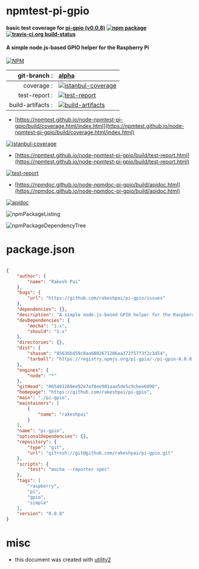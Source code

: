 # npmtest-pi-gpio

#### basic test coverage for  [pi-gpio (v0.0.8)](https://github.com/rakeshpai/pi-gpio)  [![npm package](https://img.shields.io/npm/v/npmtest-pi-gpio.svg?style=flat-square)](https://www.npmjs.org/package/npmtest-pi-gpio) [![travis-ci.org build-status](https://api.travis-ci.org/npmtest/node-npmtest-pi-gpio.svg)](https://travis-ci.org/npmtest/node-npmtest-pi-gpio)

#### A simple node.js-based GPIO helper for the Raspberry Pi

[![NPM](https://nodei.co/npm/pi-gpio.png?downloads=true&downloadRank=true&stars=true)](https://www.npmjs.com/package/pi-gpio)

| git-branch : | [alpha](https://github.com/npmtest/node-npmtest-pi-gpio/tree/alpha)|
|--:|:--|
| coverage : | [![istanbul-coverage](https://npmtest.github.io/node-npmtest-pi-gpio/build/coverage.badge.svg)](https://npmtest.github.io/node-npmtest-pi-gpio/build/coverage.html/index.html)|
| test-report : | [![test-report](https://npmtest.github.io/node-npmtest-pi-gpio/build/test-report.badge.svg)](https://npmtest.github.io/node-npmtest-pi-gpio/build/test-report.html)|
| build-artifacts : | [![build-artifacts](https://npmtest.github.io/node-npmtest-pi-gpio/glyphicons_144_folder_open.png)](https://github.com/npmtest/node-npmtest-pi-gpio/tree/gh-pages/build)|

- [https://npmtest.github.io/node-npmtest-pi-gpio/build/coverage.html/index.html](https://npmtest.github.io/node-npmtest-pi-gpio/build/coverage.html/index.html)

[![istanbul-coverage](https://npmtest.github.io/node-npmtest-pi-gpio/build/screenCapture.buildCi.browser.%252Ftmp%252Fbuild%252Fcoverage.lib.html.png)](https://npmtest.github.io/node-npmtest-pi-gpio/build/coverage.html/index.html)

- [https://npmtest.github.io/node-npmtest-pi-gpio/build/test-report.html](https://npmtest.github.io/node-npmtest-pi-gpio/build/test-report.html)

[![test-report](https://npmtest.github.io/node-npmtest-pi-gpio/build/screenCapture.buildCi.browser.%252Ftmp%252Fbuild%252Ftest-report.html.png)](https://npmtest.github.io/node-npmtest-pi-gpio/build/test-report.html)

- [https://npmdoc.github.io/node-npmdoc-pi-gpio/build/apidoc.html](https://npmdoc.github.io/node-npmdoc-pi-gpio/build/apidoc.html)

[![apidoc](https://npmdoc.github.io/node-npmdoc-pi-gpio/build/screenCapture.buildCi.browser.%252Ftmp%252Fbuild%252Fapidoc.html.png)](https://npmdoc.github.io/node-npmdoc-pi-gpio/build/apidoc.html)

![npmPackageListing](https://npmtest.github.io/node-npmtest-pi-gpio/build/screenCapture.npmPackageListing.svg)

![npmPackageDependencyTree](https://npmtest.github.io/node-npmtest-pi-gpio/build/screenCapture.npmPackageDependencyTree.svg)



# package.json

```json

{
    "author": {
        "name": "Rakesh Pai"
    },
    "bugs": {
        "url": "https://github.com/rakeshpai/pi-gpio/issues"
    },
    "dependencies": {},
    "description": "A simple node.js-based GPIO helper for the Raspberry Pi",
    "devDependencies": {
        "mocha": "1.x",
        "should": "1.x"
    },
    "directories": {},
    "dist": {
        "shasum": "85636bd59c8aa6002671206aa372f57f3f2c3d54",
        "tarball": "https://registry.npmjs.org/pi-gpio/-/pi-gpio-0.0.8.tgz"
    },
    "engines": {
        "node": "*"
    },
    "gitHead": "065401269ee92e7af8ee981aaa5de5c9cbee6090",
    "homepage": "https://github.com/rakeshpai/pi-gpio",
    "main": "./pi-gpio",
    "maintainers": [
        {
            "name": "rakeshpai"
        }
    ],
    "name": "pi-gpio",
    "optionalDependencies": {},
    "repository": {
        "type": "git",
        "url": "git+ssh://git@github.com/rakeshpai/pi-gpio.git"
    },
    "scripts": {
        "test": "mocha --reporter spec"
    },
    "tags": [
        "raspberry",
        "pi",
        "gpio",
        "simple"
    ],
    "version": "0.0.8"
}
```



# misc
- this document was created with [utility2](https://github.com/kaizhu256/node-utility2)
